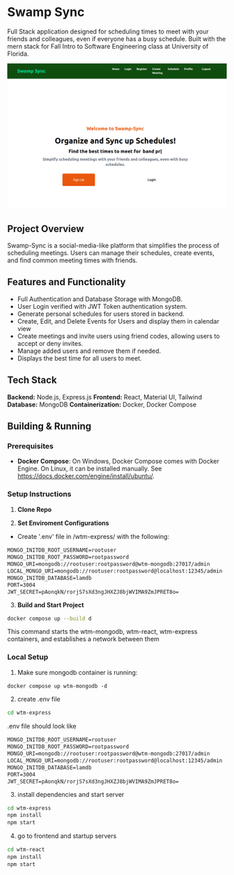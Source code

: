 # Swamp Sync
Full Stack application designed for scheduling times to meet with your friends and colleagues, even if everyone has a busy schedule. Built with the mern stack for Fall Intro to Software Engineering class at University of Florida.

![homepage image](/assets/landing-page.png)

## Project Overview

Swamp-Sync is a social-media-like platform that simplifies the process of scheduling meetings. Users can manage their schedules, create events, and find common meeting times with friends.

## Features and Functionality
* Full Authentication and Database Storage with MongoDB.
* User Login verified with JWT Token authentication system.
* Generate personal schedules for users stored in backend.
* Create, Edit, and Delete Events for Users and display them in calendar view
* Create meetings and invite users using friend codes, allowing users to accept or deny invites.
* Manage added users and remove them if needed.
* Displays the best time for all users to meet.

## Tech Stack

**Backend:** Node.js, Express.js
**Frontend:** React, Material UI, Tailwind
**Database:** MongoDB
**Containerization:** Docker, Docker Compose

## Building & Running

### Prerequisites
* **Docker Compose**: On Windows, Docker Compose comes with Docker Engine. On Linux, it can be installed manually. See https://docs.docker.com/engine/install/ubuntu/.

### Setup Instructions

1. **Clone Repo**

2. **Set Enviroment Configurations**
* Create '.env' file in /wtm-express/ with the following:
```plaintext
MONGO_INITDB_ROOT_USERNAME=rootuser
MONGO_INITDB_ROOT_PASSWORD=rootpassword
MONGO_URI=mongodb://rootuser:rootpassword@wtm-mongodb:27017/admin
LOCAL_MONGO_URI=mongodb://rootuser:rootpassword@localhost:12345/admin
MONGO_INITDB_DATABASE=lamdb
PORT=3004
JWT_SECRET=pAonqkN/rorjS7sXd3ngJHXZJ8bjWVIMA9ZmJPRET8o=
```

3. **Build and Start Project**
```sh
docker compose up --build d
```
This command starts the wtm-mongodb, wtm-react, wtm-express containers, and establishes a network between them

### Local Setup

1. Make sure mongodb container is running:
```
docker compose up wtm-mongodb -d
```

2. create .env file
``` bash
cd wtm-express
```
.env file should look like 
```
MONGO_INITDB_ROOT_USERNAME=rootuser
MONGO_INITDB_ROOT_PASSWORD=rootpassword
MONGO_URI=mongodb://rootuser:rootpassword@wtm-mongodb:27017/admin
LOCAL_MONGO_URI=mongodb://rootuser:rootpassword@localhost:12345/admin
MONGO_INITDB_DATABASE=lamdb
PORT=3004
JWT_SECRET=pAonqkN/rorjS7sXd3ngJHXZJ8bjWVIMA9ZmJPRET8o=
```

3. install dependencies and start server
```bash
cd wtm-express
npm install
npm start
```

4. go to frontend and startup servers 
```bash
cd wtm-react
npm install
npm start
```
